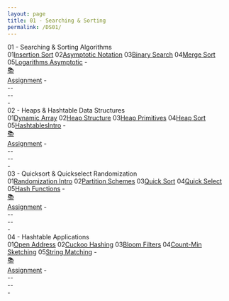 ```yaml
---
layout: page
title: 01 - Searching & Sorting
permalink: /DS01/
---
```


<div class="block" style="grid-template-columns: 1fr 1fr;">
  <div class="btn text"><div class="btn name">01 - Searching & Sorting Algorithms</div>
    <div class="row" style="grid-template-columns: 2fr 1fr;">
      <div class="row" style="grid-template-columns: 1fr 5fr;">
        <a class="btn box2">01</a><a href="/01-MSDS/DS01/M101/" class="btn box1">Insertion Sort</a>
        <a class="btn box2">02</a><a href="/01-MSDS/DS01/M102/" class="btn box1">Asymptotic Notation</a>
        <a class="btn box2">03</a><a href="/01-MSDS/DS01/M103/" class="btn box1">Binary Search</a>
        <a class="btn box2">04</a><a href="/01-MSDS/DS01/M104/" class="btn box1">Merge Sort</a>
        <a class="btn box2">05</a><a href="/01-MSDS/DS01/M105/" class="btn box1">Logarithms Asymptotic</a>
        <a class="btn empty">-</a><a class="btn empty"></a>
      </div>
      <div class="row" style="grid-template-columns: 1fr;">
        <a href="//" class="btn box2">📚<br>Assignment</a>
        <a class="btn empty">-<br>-</a><a class="btn empty">-<br>-</a><a class="btn empty">-<br>-</a>
      </div>
    </div>
  </div>
  <div class="btn text"><div class="btn name">02 - Heaps & Hashtable Data Structures</div>
    <div class="row" style="grid-template-columns: 2fr 1fr;">
      <div class="row" style="grid-template-columns: 1fr 5fr;">
        <a class="btn box2">01</a><a href="/01-MSDS/DS01/M201/" class="btn box1">Dynamic Array</a>
        <a class="btn box2">02</a><a href="/01-MSDS/DS01/M202/" class="btn box1">Heap Structure</a>
        <a class="btn box2">03</a><a href="/01-MSDS/DS01/M203/" class="btn box1">Heap Primitives</a>
        <a class="btn box2">04</a><a href="/01-MSDS/DS01/M204/" class="btn box1">Heap Sort</a>
        <a class="btn box2">05</a><a href="/01-MSDS/DS01/M205/" class="btn box1">HashtablesIntro</a>
        <a class="btn empty">-</a><a class="btn empty"></a>
      </div>
      <div class="row" style="grid-template-columns: 1fr;">
        <a href="//" class="btn box2">📚<br>Assignment</a>
        <a class="btn empty">-<br>-</a><a class="btn empty">-<br>-</a><a class="btn empty">-<br>-</a>
      </div>
    </div>
  </div>
</div>

<div class="block" style="grid-template-columns: 1fr 1fr;">
  <div class="btn text"><div class="btn name">03 - Quicksort & Quickselect Randomization</div>
    <div class="row" style="grid-template-columns: 2fr 1fr;">
      <div class="row" style="grid-template-columns: 1fr 5fr;">
        <a class="btn box2">01</a><a href="/01-MSDS/DS01/M301/" class="btn box1">Randomization Intro</a>
        <a class="btn box2">02</a><a href="/01-MSDS/DS01/M302/" class="btn box1">Partition Schemes</a>
        <a class="btn box2">03</a><a href="/01-MSDS/DS01/M303/" class="btn box1">Quick Sort</a>
        <a class="btn box2">04</a><a href="/01-MSDS/DS01/M304/" class="btn box1">Quick Select</a>
        <a class="btn box2">05</a><a href="/01-MSDS/DS01/M305/" class="btn box1">Hash Functions</a>
        <a class="btn empty">-</a><a class="btn empty"></a>
      </div>
      <div class="row" style="grid-template-columns: 1fr;">
        <a href="//" class="btn box2">📚<br>Assignment</a>
        <a class="btn empty">-<br>-</a><a class="btn empty">-<br>-</a><a class="btn empty">-<br>-</a>
      </div>
    </div>
  </div>
  <div class="btn text"><div class="btn name">04 - Hashtable Applications</div>
    <div class="row" style="grid-template-columns: 2fr 1fr;">
      <div class="row" style="grid-template-columns: 1fr 5fr;">
        <a class="btn box2">01</a><a href="/01-MSDS/DS01/M401/" class="btn box1">Open Address</a>
        <a class="btn box2">02</a><a href="/01-MSDS/DS01/M402/" class="btn box1">Cuckoo Hashing</a>
        <a class="btn box2">03</a><a href="/01-MSDS/DS01/M403/" class="btn box1">Bloom Filters</a>
        <a class="btn box2">04</a><a href="/01-MSDS/DS01/M404/" class="btn box1">Count-Min Sketching</a>
        <a class="btn box2">05</a><a href="/01-MSDS/DS01/M405/" class="btn box1">String Matching</a>
        <a class="btn empty">-</a><a class="btn empty"></a>
      </div>
      <div class="row" style="grid-template-columns: 1fr;">
        <a href="//" class="btn box2">📚<br>Assignment</a>
        <a class="btn empty">-<br>-</a><a class="btn empty">-<br>-</a><a class="btn empty">-<br>-</a>
      </div>
    </div>
  </div>
</div>
